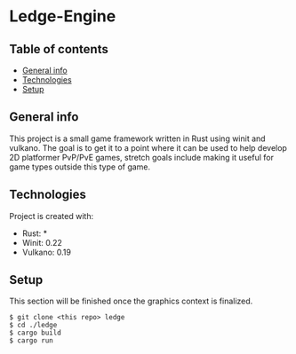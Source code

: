 # Ledge-Engine
## Table of contents
* [General info](#general-info)
* [Technologies](#technologies)
* [Setup](#setup)

## General info
This project is a small game framework written in Rust using winit and vulkano. The goal is to get it to a point where it can be used to help develop 2D platformer PvP/PvE games, stretch goals include making it useful for game types outside this type of game.
	
## Technologies
Project is created with:
* Rust: *
* Winit: 0.22
* Vulkano: 0.19
	
## Setup
This section will be finished once the graphics context is finalized.

```
$ git clone <this repo> ledge
$ cd ./ledge
$ cargo build
$ cargo run
```